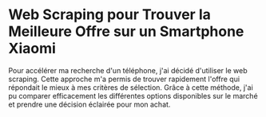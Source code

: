 # Web Scraping pour Trouver la Meilleure Offre sur un Smartphone Xiaomi
Pour accélérer ma recherche d'un téléphone, j'ai décidé d'utiliser le web scraping. 
Cette approche m'a permis de trouver rapidement l'offre qui répondait le mieux à mes critères de sélection.
Grâce à cette méthode, j'ai pu comparer efficacement les différentes options disponibles sur le marché et prendre une décision éclairée pour mon achat.

